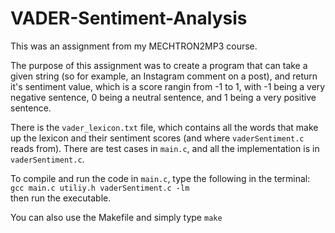 # VADER-Sentiment-Analysis

This was an assignment from my MECHTRON2MP3 course.

The purpose of this assignment was to create a program that can take a given string (so for example, an Instagram comment on a post), and return it's sentiment value, which is a score rangin from -1 to 1, with -1 being a very negative sentence, 0 being a neutral sentence, and 1 being a very positive sentence.

There is the ```vader_lexicon.txt``` file, which contains all the words that make up the lexicon and their sentiment scores (and where ```vaderSentiment.c``` reads from). There are test cases in ```main.c```, and all the implementation is in ```vaderSentiment.c```.

To compile and run the code in ```main.c```, type the following in the terminal:\
```gcc main.c utiliy.h vaderSentiment.c -lm```\
then run the executable.

You can also use the Makefile and simply type ```make```